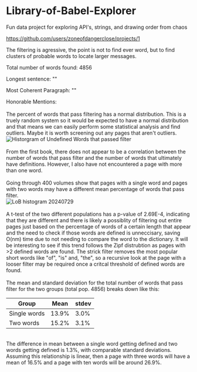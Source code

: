 # Library-of-Babel-Explorer
Fun data project for exploring API's, strings, and drawing order from chaos 

https://github.com/users/zoneofdangerclose/projects/1

The filtering is agressive, the point is not to find ever word, but to find clusters of probable words to locate larger messages.

Total number of words found: 4856

Longest sentence: ""

Most Coherent Paragraph: ""

Honorable Mentions:
<br><br>
The percent of words that pass filtering has a normal distribution. This is a truely random system so it would be expected to have a normal distribution
and that means we can easily perform some statistical analysis and find outliers. Maybe it is worth screening out any pages that aren't outliers. 
<br>
![Historgram of Undefined Words that passed filter](https://github.com/zoneofdangerclose/Library-of-Babel-Explorer/assets/148597567/90c9c289-661d-421e-bf46-d65b85c56493)
<br><br>
From the first book, there does not appear to be a correlation between the number of words that pass filter and the number of words that ultimately have definitions. However, I also have not encountered a page with more than one word.
<br><br>
Going through 400 volumes show that pages with a single word and pages with two words may have a different mean percentage of words that pass filter.<br>
![LoB histogram 20240729](https://github.com/user-attachments/assets/b66cebd5-e001-4736-9caa-7891990d4080)
<br><br>
A t-test of the two different populations has a p-value of 2.69E-4, indicating that they are different and there is likely a possiblity of filtering out entire pages just based on the percentage of words of a certain length that appear and the need to check if those words are defined is unneccisary, saving O(nm) time due to not needing to compare the word to the dictionary. It will be interesting to see if this trend follows the Zipf distrubtion as pages with >2 defined words are found. The strick filter removes the most popular short words like "of", "is" and, "the", so a recursive look at the page with a looser filter may be required once a critcal threshold of defined words are found.
<br><br>
The mean and standard deviation for the total number of words that pass filter for the two groups (total pop. 4856) breaks down like this:<br>

|Group|Mean|stdev|
|-----|----|-----|
|Single words|13.9%|3.0%|
|Two words|15.2%|3.1%|

<br>
The difference in mean between a single word getting defined and two words getting defined is 1.3%, with comparable standard deviations. Assuming this
relationship is linear, then a page with three words will have a mean of 16.5% and a page with ten words will be around 26.9%. <br>
